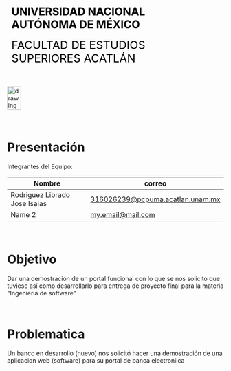 <div style="display: table;">
    <div style="width: 75%;float: left;margin: auto;padding: 50px 0px 50px 10px; float: left;">
        <span style="color: black;font-size: 25px;font-weight: bold;">UNIVERSIDAD NACIONAL AUTÓNOMA DE MÉXICO</span></br></br>
        <span style="color: black;font-size: 26px;">FACULTAD DE ESTUDIOS SUPERIORES ACATLÁN</span>
    </div>
    <img src="/archivos/index/fesa.png" alt="drawing" width="200" style="width: 25%;"/>
</div>

&nbsp;
# Presentación

Integrantes del Equipo:

| Nombre | correo |
| --- | --- |
| Rodriguez Librado Jose Isaias | 316026239@pcpuma.acatlan.unam.mx |
| Name 2 | my.email@mail.com |

&nbsp;
# Objetivo
Dar una demostración de un portal funcional con lo que se nos solicitó que tuviese así como desarrollarlo para entrega de proyecto final para la materia "Ingenieria de software"

&nbsp;
# Problematica  
Un banco en desarrollo (nuevo) nos solicitó hacer una demostración de una aplicacion web (software) para su portal de banca electroniica